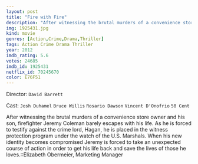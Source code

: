 ```yaml
---
layout: post
title: "Fire with Fire"
description: "After witnessing the brutal murders of a convenience store owner and his son, firefighter Jeremy Coleman barely escapes with his life. As he is forced to testify against the crime lord, Hagan, he is placed in the witness protection program under the watch of the U.S. Marshals. When his new identity becomes compromised Jeremy is forced to take an unexpected course of action in order to get his life back and save the lives of those he loves..."
img: 1925431.jpg
kind: movie
genres: [Action,Crime,Drama,Thriller]
tags: Action Crime Drama Thriller 
year: 2012
imdb_rating: 5.6
votes: 24685
imdb_id: 1925431
netflix_id: 70245670
color: E76F51
---
```

Director: `David Barrett`  

Cast: `Josh Duhamel` `Bruce Willis` `Rosario Dawson` `Vincent D'Onofrio` `50 Cent` 

After witnessing the brutal murders of a convenience store owner and his son, firefighter Jeremy Coleman barely escapes with his life. As he is forced to testify against the crime lord, Hagan, he is placed in the witness protection program under the watch of the U.S. Marshals. When his new identity becomes compromised Jeremy is forced to take an unexpected course of action in order to get his life back and save the lives of those he loves.::Elizabeth Obermeier, Marketing Manager